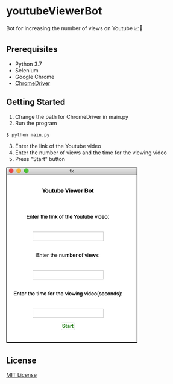 # youtubeViewerBot
Bot for increasing the number of views on Youtube 📈🤖

## Prerequisites
- Python 3.7
- Selenium
- Google Chrome
- [ChromeDriver](https://chromedriver.chromium.org/downloads)


## Getting Started
1. Change the path for ChromeDriver in main.py
2. Run the program
```
$ python main.py
```
3. Enter the link of the Youtube video
4. Enter the number of views and the time for the viewing video
5. Press "Start" button


![1st](images/1.png)



## License
[MIT License](https://choosealicense.com/licenses/mit/)
